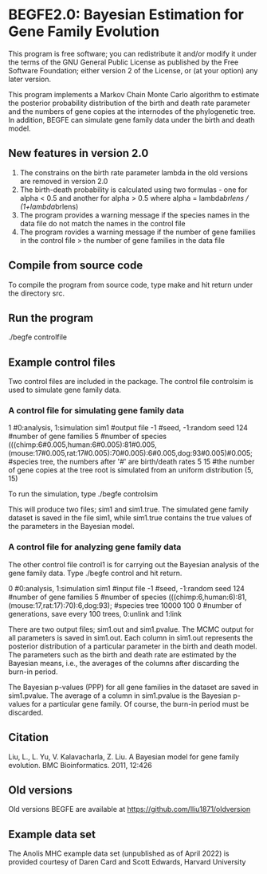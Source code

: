# BEGFE2.0: Bayesian Estimation for Gene Family Evolution

This program is free software; you can redistribute it and/or modify it under the terms of the GNU General Public License as published by the Free Software Foundation; either version 2 of the License, or (at your option) any later version.

This program implements a Markov Chain Monte Carlo algorithm to estimate the posterior probability distribution of the birth and death rate parameter and the numbers of gene copies at the internodes of the phylogenetic tree.  In addition, BEGFE can simulate gene family data under the birth and death model.

## New features in version 2.0
1. The constrains on the birth rate parameter lambda in the old versions are removed in version 2.0
2. The birth-death probability is calculated using two formulas - one for alpha < 0.5 and another for alpha > 0.5 where alpha = lambda*brlens / (1+lambda*brlens)
3. The program provides a warning message if the species names in the data file do not match the names in the control file
4. The program rovides a warning message if the number of gene families in the control file > the number of gene families in the data file


## Compile from source code 
To compile the program from source code, type make and hit return under the directory src. 

## Run the program
./begfe controlfile

## Example control files 
Two control files are included in the package. The control file controlsim is used to simulate gene family data. 

### A control file for simulating gene family data
1 #0:analysis, 1:simulation
sim1 #output file
-1 #seed, -1:random seed
124 #number of gene families
5 #number of species
(((chimp:6#0.005,human:6#0.005):81#0.005,(mouse:17#0.005,rat:17#0.005):70#0.005):6#0.005,dog:93#0.005)#0.005; #species tree, the numbers after '#' are birth/death rates
5 15 #the number of gene copies at the tree root is simulated from an uniform distribution (5, 15)

To run the simulation, type ./begfe controlsim

This will produce two files; sim1 and sim1.true. The simulated gene family dataset is saved in the file sim1, while sim1.true contains the true values of the parameters in the Bayesian model. 

### A control file for analyzing gene family data

The other control file control1 is for carrying out the Bayesian analysis of the gene family data. Type ./begfe control and hit return. 

0 #0:analysis, 1:simulation
sim1 #input file
-1 #seed, -1:random seed
124 #number of gene families
5 #number of species
(((chimp:6,human:6):81,(mouse:17,rat:17):70):6,dog:93); #species tree
10000 100 0 #number of generations, save every 100 trees, 0:unlink and 1:link

There are two output files; sim1.out and sim1.pvalue. The MCMC output for all parameters is saved in sim1.out. Each column in sim1.out represents the posterior distribution of a particular parameter in the birth and death model. The parameters such as the birth and death rate are estimated by the Bayesian means, i.e., the averages of the columns after discarding the burn-in period. 

The Bayesian p-values (PPP) for all gene families in the dataset are saved in sim1.pvalue. The average of a column in sim1.pvalue is the Bayesian p-values for a particular gene family. Of course, the burn-in period must be discarded.


## Citation 
Liu, L., L. Yu, V. Kalavacharla, Z. Liu. A Bayesian model for gene family evolution. BMC Bioinformatics. 2011, 12:426

## Old versions
Old versions BEGFE are available at https://github.com/lliu1871/oldversion

## Example data set
The Anolis MHC example data set (unpublished as of April 2022) is provided courtesy of Daren Card and Scott Edwards, Harvard University


